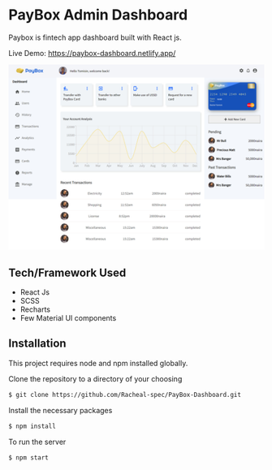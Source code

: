 # PayBox Admin Dashboard

Paybox is fintech app dashboard built with React js.

Live Demo: https://paybox-dashboard.netlify.app/

<img src="dashboard-screenshot.jpg" alt="paybox" />

## Tech/Framework Used

- React Js
- SCSS
- Recharts
- Few Material UI components

## Installation

This project requires node and npm installed globally.

Clone the repository to a directory of your choosing

```sh
$ git clone https://github.com/Racheal-spec/PayBox-Dashboard.git
```

Install the necessary packages

```sh
$ npm install
```

To run the server

```sh
$ npm start
```

